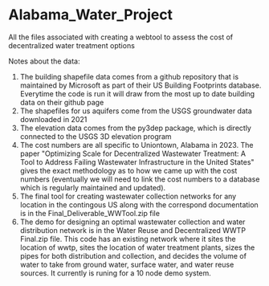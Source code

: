 # Alabama_Water_Project
All the files associated with creating a webtool to assess the cost of decentralized water treatment options

Notes about the data:
1. The building shapefile data comes from a github repository that is maintained by Microsoft as part of their US Building Footprints database. Everytime the code is run it will draw from the most up to date building data on their github page
2. The shapefiles for us aquifers come from the USGS groundwater data downloaded in 2021
3. The elevation data comes from the py3dep package, which is directly connected to the USGS 3D elevation program
4. The cost numbers are all specific to Uniontown, Alabama in 2023. The paper "Optimizing Scale for Decentralized Wastewater Treatment: A Tool to Address Failing Wastewater Infrastructure in the United States" gives the exact methodology as to how we came up with the cost numbers (eventually we will need to link the cost numbers to a database which is regularly maintained and updated).
5. The final tool for creating wastewater collection networks for any location in the contingous US along with the correspond documentation is in the Final_Deliverable_WWTool.zip file
6. The demo for designing an optimal wastewater collection and water distribution network is in the Water Reuse and Decentralized WWTP Final.zip file. This code has an existing network where it sites the location of wwtp, sites the location of water treatment plants, sizes the pipes for both distribution and collection, and decides the volume of water to take from ground water, surface water, and water reuse sources. It currently is runing for a 10 node demo system. 
